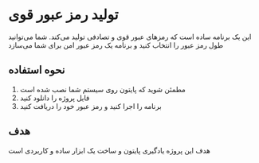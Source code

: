 # تولید رمز عبور قوی

این یک برنامه ساده است که رمزهای عبور قوی و تصادفی تولید می‌کند. شما می‌توانید طول رمز عبور را انتخاب کنید و برنامه یک رمز عبور امن برای شما می‌سازد

## نحوه استفاده
1. مطمئن شوید که پایتون روی سیستم شما نصب شده است
2. فایل پروژه را دانلود کنید
3. برنامه را اجرا کنید و رمز عبور خود را دریافت کنید

## هدف
هدف این پروژه یادگیری پایتون و ساخت یک ابزار ساده و کاربردی است
